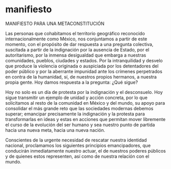 # manifiesto
MANIFIESTO PARA UNA METACONSTITUCIÓN

Las personas que cohabitamos el territorio geográfico reconocido internacionalmente como México, nos conjuntamos a partir de este momento, con el propósito de dar respuesta a una pregunta colectiva, suscitada a partir de la indignación por la ausencia de Estado, por el autoritarismo, por la inmensa desigualdad que embarga a nuestras comunidades, pueblos, ciudades y estados. Por la intranquilidad y desvelo que produce la violencia originada o auspiciada por los detentadores del poder público y por la aberrante impunidad ante los crímenes perpetrados en contra de la humanidad, sí, de nuestros propios hermanos, a nuestra propia gente. Hoy damos respuesta a la pregunta: ¿Qué sigue?


Hoy no solo es un día de protesta por la indignación y el desconsuelo. Hoy sigue transmitir un ejemplo de unidad y acción concreta, por lo que solicitamos al resto de la comunidad en México y del mundo, su apoyo para consolidar el más grande reto que las sociedades modernas debemos superar; emancipar precisamente la indignación y la protesta para transformarlas en ideas y estas en acciones que permitan mover libremente el curso de la evolución del ser humano y sea nuestro punto de partida hacia una nueva meta, hacia una nueva nación.


Conscientes de la urgente necesidad de rescatar nuestra identidad nacional, proclamamos los siguientes principios emancipadores, que conducirán inmediatamente nuestro actuar, el de nuestros poderes públicos y de quienes estos representen, así como de nuestra relación con el mundo.
